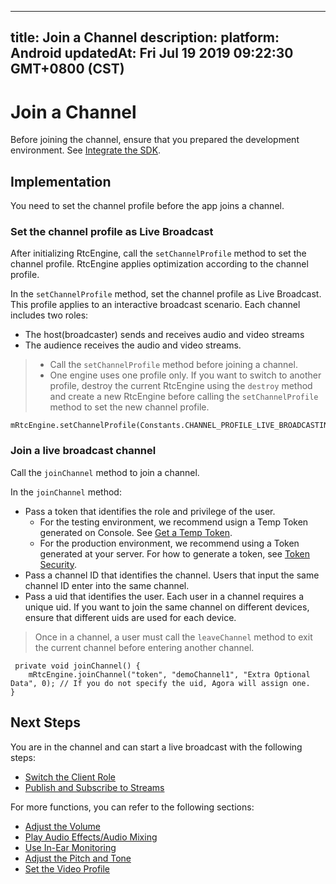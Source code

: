 
---
title: Join a Channel
description: 
platform: Android
updatedAt: Fri Jul 19 2019 09:22:30 GMT+0800 (CST)
---
# Join a Channel
Before joining the channel, ensure that you prepared the development environment. See [Integrate the SDK](../../en/Interactive%20Broadcast/android_video.md).

## Implementation
You need to set the channel profile before the app joins a channel.

### Set the channel profile as Live Broadcast
After initializing RtcEngine, call the `setChannelProfile` method to set the channel profile. RtcEngine applies optimization according to the channel profile.

In the `setChannelProfile` method, set the channel profile as Live Broadcast. This profile applies to an interactive broadcast scenario. Each channel includes two roles: 

- The host\(broadcaster\) sends and receives audio and video streams
- The audience receives the audio and video streams.

> -   Call the `setChannelProfile` method before joining a channel.
> -   One engine uses one profile only. If you want to switch to another profile, destroy the current RtcEngine using the `destroy` method and create a new RtcEngine before calling the `setChannelProfile` method to set the new channel profile.

```
mRtcEngine.setChannelProfile(Constants.CHANNEL_PROFILE_LIVE_BROADCASTING);
```

### Join a live broadcast channel
Call the `joinChannel` method to join a channel. 

In the `joinChannel` method:

-   Pass a token that identifies the role and privilege of the user. 
	- For the testing environment, we recommend usign a Temp Token generated on Console. See [Get a Temp Token](../../en/Interactive%20Broadcast/token.md).
	- For the production environment, we recommend using a Token generated at your server. For how to generate a token, see [Token Security](../../en/Interactive%20Broadcast/token_server.md). 
-   Pass a channel ID that identifies the channel. Users that input the same channel ID enter into the same channel.
-   Pass a uid that identifies the user. Each user in a channel requires a unique uid. If you want to join the same channel on different devices, ensure that different uids are used for each device.

> Once in a channel, a user must call the `leaveChannel` method to exit the current channel before entering another channel.

```
 private void joinChannel() {
    mRtcEngine.joinChannel("token", "demoChannel1", "Extra Optional Data", 0); // If you do not specify the uid, Agora will assign one.
}
```

## Next Steps
You are in the channel and can start a live broadcast with the following steps:

- [Switch the Client Role](../../en/Interactive%20Broadcast/role_android.md)
- [Publish and Subscribe to Streams](../../en/Interactive%20Broadcast/publish_android_live.md)

For more functions, you can refer to the following sections:

- [Adjust the Volume](../../en/Interactive%20Broadcast/volume_android.md)
- [Play Audio Effects/Audio Mixing](../../en/Interactive%20Broadcast/effect_mixing_android.md)
- [Use In-Ear Monitoring](../../en/Interactive%20Broadcast/in-ear_android.md)
- [Adjust the Pitch and Tone](../../en/Interactive%20Broadcast/voice_effect_android.md)
- [Set the Video Profile](../../en/Interactive%20Broadcast/videoProfile_android.md)

